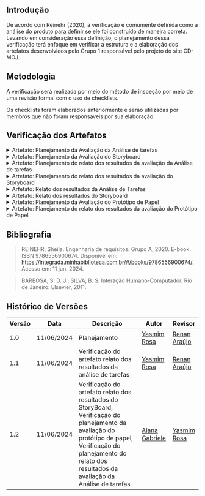 ## Introdução

De acordo com Reinehr (2020), a verificação é comumente definida como a análise do produto para definir se ele foi construído de maneira correta. Levando em consideração essa definição, o planejamento dessa verificação terá enfoque em verificar a estrutura e a elaboração dos artefatos desenvolvidos pelo Grupo 1 responsável pelo projeto do site CD-MOJ.

## Metodologia

A verificação será realizada por meio do método de inspeção por meio de uma revisão formal com o uso de checklists.

Os checklists foram elaborados anteriormente e serão utilizadas por membros que não foram responsáveis por sua elaboração.

## Verificação dos Artefatos

<details>
<summary>Artefato: Planejamento da Avaliação da Análise de tarefas</summary>

O responsável pela verificação deste artefato é o <b>Pedro Henrique</b> o checklist foi elaborado pelo <b>Marco Tulio </b>

<h2> Checklist </h2>
<p> Na tabela 1, está o checklist com suas devidas respostas: </p>

<font size="2"><p style="text-align: center"> Checklist de Verificação do Planejamento da Avaliação da Análise de tarefas </font>

<table>
  <thead>
    <tr>
      <th>Questão</th>
      <th>Resposta (Sim / Não / Incompleto)</th>
    </tr>
  </thead>
  <tbody>
    <tr>
      <td>1. O framework utilizado foi o DECIDE?</td>
      <td>Sim</td>
    </tr>
    <tr>
      <td>2. O(s) objetivo(s) foi/foram declarado(s) respeitando àqueles definidos por Sharp et al.? </td>
      <td>Sim</td>
    </tr>
    <tr>
      <td>3. Define como serão tratadas as questões éticas?</td>
      <td>Sim</td>
    </tr>
    <tr>
      <td>4. Planeja a realização do teste piloto bem como uma data para realização? 
     </td>
      <td>Sim</td>
    </tr>
    <tr>
      <td>5. Foi planejado como identificar e administrar as questões práticas da avaliação?
    </td>
      <td>Sim</td>
    </tr>
    <tr>
      <td>6. Está especificado como os dados serão
tratados e como serão apresentados? </td>
      <td>Incompleto</td>
    </tr>
  </tbody>
</table>

<font size="2"><p style="text-align: center">Fonte: <a href=""> Marco Tulio </a></p></font>

<h2>Sugestões de Melhoria</h2>

<p> Avaliar, Interpretar e Apresentar os Dados- poderia citar quais tópicos seriam utilizados para avaliar, interpretar e apresentar os dados. </p>

</details>

<details>
    <summary>Artefato: Planejamento da Avaliação do Storyboard </summary>

O responsável pela verificação deste artefato é o <b>Marco Tulio</b> o checklist foi elaborado pela <b>Alana Gabriele </b>

<h2> Checklist </h2>
<p> Na tabela 2, está o checklist com suas devidas respostas: </p>

<font size="2"><p style="text-align: center"> Tabela 2 - Checklist de Verificação do Planejamento da Avaliação do Storyboard </font>

<table>
  <thead>
    <tr>
      <th>Questão</th>
      <th>Resposta (Sim / Não / Incompleto)</th>
    </tr>
  </thead>
  <tbody>
    <tr>
      <td>1. Está seguindo o framework DECIDE?
      </td>
      <td>Sim</td>
    </tr>
    <tr>
      <td>2. Os objetivos da avaliação do storyboard foram claramente definidos?</td>
      <td>Sim</td>
    </tr>
    <tr>
      <td>3. O número dos participantes selecionados para a avaliação são suficientes para obter resultados representativos e confiáveis?</td>
      <td>Não</td>
    </tr>
    <tr>
      <td>4. As questões éticas foram abordadas, garantindo o consentimento informado dos participantes?
     </td>
      <td>Sim</td>
    </tr>
    <tr>
      <td>5. As questões específicas que a avaliação pretender responder foram identificadas?
      </td>
      <td>Sim</td>
    </tr>
    <tr>
      <td>6. Foi realizado o teste piloto para testar previamente o ambiente e os materiais? </td>
      <td>Sim</td>
    </tr>
  </tbody>
</table>

<font size="2"><p style="text-align: center">Fonte: <a href=""> Alana Gabriele </a></p></font>

<h2>Sugestões de Melhoria</h2>

<h3> Vídeo da Verificação </h3>

<iframe width="560" height="315" src="https://www.youtube.com/embed/g0CrwxhhtqQ?si=mgXlbVgTrDKxHFi5&amp;start=3" title="YouTube video player" frameborder="0" allow="accelerometer; autoplay; clipboard-write; encrypted-media; gyroscope; picture-in-picture; web-share" referrerpolicy="strict-origin-when-cross-origin" allowfullscreen></iframe>

</details>

<details>
    <summary> Artefato: Planejamento do relato dos resultados da avaliação da Análise de tarefas </summary>
    O responsável pela verificação deste artefato é a <b>Alana Gabriele</b> o checklist foi elaborado pelo <b>Pedro Henrique. </b>

<h2> Checklist </h2>
  <p> Na tabela 3, está o checklist com suas devidas respostas: </p>

<font size="2"><p style="text-align: center"> Tabela 4 - Checklist de Verificação do Planejamento do relato dos resultados da avaliação do Storyboard </font>

 <table>
  <thead>
    <tr>
      <th>Questão</th>
      <th>Resposta (Sim / Não / Incompleto)</th>
    </tr>
  </thead>
  <tbody>
    <tr>
      <td>1. A estrutura geral do relato é a mesma definida no planejamento mas de maneira detalhada com instruções?</td>
      <td>Sim</td>
    </tr>
    <tr>
      <td>2. A metodologia da avaliação foi definida?
      </td>
      <td>Sim</td>
    </tr>
    <tr>
      <td>3. O processo de avaliação foi revisado para identificar eficiência?
      </td>
      <td>Sim</td>
    </tr>
    <tr>
      <td>4. Os métodos de análise dos dados coletados foram definidos?  </td>
      <td>Sim</td>
    </tr>
    <tr>
      <td>5. Os próximos passos após a apresentação dos resultados foram planejados?  </td>
      <td>Sim</td>
    </tr>
  </tbody>
</table>

  <font size="2"><p style="text-align: center">Fonte: <a href=""> Pedro Henrique </a></p></font>

<h2>Sugestões de Melhoria</h2>

<p> Nenhuma sugestão de melhoria necessária. </p>

</details>

<details>
    <summary>Artefato: Planejamento do relato dos resultados da avaliação do Storyboard 
</summary>
O responsável pela verificação deste artefato é o <b>Marco Tulio</b> o checklist foi elaborado pelo <b>Pedro Henrique</b>

  <h2> Checklist </h2>
  <p> Na tabela 4, está o checklist com suas devidas respostas: </p>

<font size="2"><p style="text-align: center"> Tabela 4 - Checklist de Verificação do Planejamento do relato dos resultados da avaliação do Storyboard </font>

 <table>
  <thead>
    <tr>
      <th>Questão</th>
      <th>Resposta (Sim / Não / Incompleto)</th>
    </tr>
  </thead>
  <tbody>
    <tr>
      <td>1. A estrutura geral do relato é a mesma definida no planejamento mas de maneira detalhada com instruções?</td>
      <td>Sim</td>
    </tr>
    <tr>
      <td>2. A metodologia da avaliação foi definida?
      </td>
      <td>Sim</td>
    </tr>
    <tr>
      <td>3. O processo de avaliação foi revisado para identificar eficiência?
      </td>
      <td>Sim</td>
    </tr>
    <tr>
      <td>4. Os métodos de análise dos dados coletados foram definidos?  </td>
      <td>Sim</td>
    </tr>
    <tr>
      <td>5. Os próximos passos após a apresentação dos resultados foram planejados?  </td>
      <td>Sim</td>
    </tr>
  </tbody>
</table>

<font size="2"><p style="text-align: center">Fonte: <a href=""> Pedro Henrique </a></p></font>

  <h2>Sugestões de Melhoria</h2>

<p> responder o que pode melhorar com base na verificação. </p>

</details>

<details>
    <summary> Arfetato: Relato dos resultados da Análise de Tarefas </summary>

O responsável pela verificação deste artefato é a <b>Yasmim Rosa</b> o checklist foi elaborado pelo <b>Gustavo Alves</b>

  <h2> Checklist </h2>
  <p> Na tabela 5, está o checklist com suas devidas respostas: </p>

<font size="2"><p style="text-align: center"> Tabela 5 - Checklist de Verificação do Relato dos resultados da Análise de Tarefas </font>

<table>
  <thead>
    <tr>
      <th>Questão</th>
      <th>Resposta (Sim / Não / Incompleto)</th>
    </tr>
  </thead>
  <tbody>
    <tr>
      <td>1. Há uma explicação de como os resultados serão utilizados?</td>
      <td> Não </td>
    </tr>
    <tr>
      <td>2. É citado sobre quais foram os instrumentos utilizados para a avaliação? (questionários, roteiros de entrevista, etc.)
</td>
      <td>Sim</td>
    </tr>
    <tr>
      <td>3. O perfil dos participantes é representativo do público-alvo? </td>
      <td>Sim</td>
    </tr>
    <tr>
      <td>4. As questões éticas relacionadas aos participantes foram abordadas?
</td>
      <td>Não</td>
    </tr>
    <tr>
      <td>5.O feedback foi analisado para identificar tendências e padrões comuns? </td>
      <td>Incompleto</td>
    </tr>
    <tr>
      <td>6. Existe um cronograma para possíveis melhorias? </td>
      <td>Não</td>
    </tr>
  </tbody>
</table>

<font size="2"><p style="text-align: center">Fonte: <a href=""> Gustavo Alves </a></p></font>

<h2>Sugestões de Melhoria</h2>

<p> Na secção de "Sugestões de Melhoria" em todos os casos, o foco é na interatividade com o sistema e não o HTA em si, além disso depois das entrevistas realizadas podia ter um tópico que tivesse uma resumo sobre os que os usuários disseram de maneira geral. </p>
<p> Não tem um tópico de reprojeto ou planejamento que cobrisse as melhorias levantadas. </p>
<p> Seria também interessante, se informassem de maneira narrativa que o participante aceitou o TCLE e informações gerais da entrevista. </p>

</details>

<details>
    <summary> Artefato: Relato dos resultados do Storyboard  </summary>
    O responsável pela verificação deste artefato é a <b>Alana Gabriele</b> o checklist foi elaborado pelo <b>Gustavo Alves</b>

    <h2> Checklist </h2>

  <p> Na tabela 6, está o checklist com suas devidas respostas: </p>

<font size="2"><p style="text-align: center"> Tabela 6 - Checklist de Verificação do Relato dos resultados do Storyboard </font>

  <table>
  <thead>
    <tr>
      <th>Questão</th>
      <th>Resposta (Sim / Não / Incompleto)</th>
    </tr>
  </thead>
  <tbody>
    <tr>
      <td>1. Há uma explicação de como os resultados serão utilizados?
      </td>
      <td>Incompleto</td>
    </tr>
    <tr>
      <td>2. É citado sobre quais foram os instrumentos utilizados para a avaliação? (questionários, roteiros de entrevista, etc.)</td>
      <td>Sim</td>
    </tr>
    <tr>
      <td>3. O perfil dos participantes é representativo do público-alvo?
    </td>
      <td>Sim</td>
    </tr>
    <tr>
      <td>4. As respostas dos usuários foram analisadas para identificar padrões e tendências comuns?
 </td>
      <td>Não</td>
    </tr>
    <tr>
      <td>5. As questões éticas relacionadas aos participantes foram abordadas?
     </td>
      <td>Sim</td>
    </tr>
    <tr>
      <td>6. Os recursos necessários (tempo, orçamento, avaliador) para implementar as melhorias estão identificados?
   </td>
      <td>Sim</td>
    </tr>
    <tr>
      <td>7. Foram implementadas alterações ou ajustes no storyboard em função de insights obtidos ou desafios encontrados durante a avaliação?
   </td>
      <td>Não</td>
    </tr>
  </tbody>
</table>

<font size="2"><p style="text-align: center">Fonte: <a href=""> Gustavo Alves </a></p></font>

<h2>Sugestões de Melhoria</h2>

<p> - Deixar explicito como os resultados serão utilizados; </p>
<p> - Adicionar a tabela com as perguntas e respostas em todas as avaliações;</p>
<p> - Juntar o resultado de cada avaliação para analisar e identificar padrões e tendências comuns.</p>

<h2>Gravação</h2>

<iframe width="560" height="315" src="https://www.youtube.com/embed/wrDEl0H0LgA?si=txPvXiLGGzLfaeV0" title="YouTube video player" frameborder="0" allow="accelerometer; autoplay; clipboard-write; encrypted-media; gyroscope; picture-in-picture; web-share" referrerpolicy="strict-origin-when-cross-origin" allowfullscreen></iframe>

</details>

<details>
    <summary> Artefato: Planejamento da Avaliação do Protótipo de Papel 
 </summary>

O responsável pela verificação deste artefato é a <b>Alana Gabriele</b> o checklist foi elaborado pela <b>Yasmim Rosa</b>

    <h2> Checklist </h2>

  <p> Na tabela 7, está o checklist com suas devidas respostas: </p>

<font size="2"><p style="text-align: center"> Tabela 7 - Checklist de Verificação do Planejamento da Avaliação do Protótipo de Papel </font>

  <table>
  <thead>
    <tr>
      <th>Questão</th>
      <th>Resposta (Sim / Não / Incompleto)</th>
    </tr>
  </thead>
  <tbody>
    <tr>
      <td>1. Utiliza o framework DECIDE?
      </td>
      <td>Sim</td>
    </tr>
    <tr>
      <td>2. O(s) objetivo(s) foi/foram declarado(s) respeitando àqueles definidos por Sharp et al.?
        </td>
      <td>Não</td>
    </tr>
    <tr>
      <td>3. As perguntas exploratórias foram definidas com base no(s) objetivo(s) escolhido(s) de forma a serem respondidas ao fim da avaliação?
    </td>
      <td>Sim</td>
    </tr>
    <tr>
      <td>4. As questões práticas incluem etapas de preparação, recrutamento, organização temporal e espacial (cronograma e locais para realização) bem como o roteiro a ser utilizado? </td>
      <td>Sim</td>
    </tr>
    <tr>
      <td>5. São considerados os aspectos éticos para realização? É indicado em qual momento será introduzido ao participante durante a execução da avaliação?
     </td>
      <td>Sim</td>
    </tr>
    <tr>
      <td>6. É definida uma estrutura para apresentação dos dados bem como a estratégia a ser utilizada para análise dos dados?
      </td>
      <td>Sim</td>
    </tr>
    <tr>
      <td>7. O teste piloto foi realizado e ajustes realizados para um melhor andamento da avaliação?
      </td>
      <td>Sim</td>
    </tr>
  </tbody>
</table>

<font size="2"><p style="text-align: center">Fonte: <a href=""> Yasmim Rosa </a></p></font>

<h2>Sugestões de Melhoria</h2>

<p> - Definir o(s) objetivo(s) respeitando àqueles definidos por Sharp et al.  </p>

</details>

<details>
    <summary> Artefato: Planejamento do relato dos resultados da avaliação do Protótipo de Papel
 </summary>
 O responsável pela verificação deste artefato é o <b>Renan Araújo</b> o checklist foi elaborado pelo <b>Marco Tulio</b>

<h2> Checklist </h2>
  <p> Na tabela 8, está o checklist com suas devidas respostas: </p>

<font size="2"><p style="text-align: center"> Tabela 8 - Checklist de Verificação do Planejamento do relato dos resultados da avaliação do Protótipo de Papel </font>

  <table>
  <thead>
    <tr>
      <th>Questão</th>
      <th>Resposta (Sim / Não / Incompleto)</th>
    </tr>
  </thead>
  <tbody>
    <tr>
      <td>1. Utiliza a estrutura definida no planejamento da avaliação?
      </td>
      <td>Sim</td>
    </tr>
    <tr>
      <td>2. Dedida uma secção para análise de dados dos participantes bem como uma explicação de como deve ser realizado?
        </td>
      <td>Sim</td>
    </tr>
    <tr>
      <td>3. Dedica uma secção para relato da interpretação e análise dos dados bem como uma explicação de como deve ser realizado?
    </td>
      <td>Sim</td>
    </tr>
    <tr>
      <td>4. Introduz sobre a metodologia aplicada? </td>
      <td>Sim</td>
    </tr>
    <tr>
      <td>5. Possui uma secção dedicada a sugestões de correções?
     </td>
      <td>Sim</td>
    </tr>
  </tbody>
</table>

<font size="2"><p style="text-align: center">Fonte: <a href=""> Marco Tulio </a></p></font>

<h2>Sugestões de Melhoria</h2>
<p> De maneira geral, o artefato foi bem elaborado então baseada nessa verificação não há ajustes a serem realizados. </p>

</details>

## Bibliografia

> REINEHR, Sheila. Engenharia de requisitos. Grupo A, 2020. E-book. ISBN 9786556900674. Disponível em: https://integrada.minhabiblioteca.com.br/#/books/9786556900674/. Acesso em: 11 jun. 2024.

> BARBOSA, S. D. J.; SILVA, B. S. Interação Humano-Computador. Rio de Janeiro: Elsevier, 2011.

## Histórico de Versões

| Versão | Data       | Descrição                                                                                                                                                                                                            | Autor                                              | Revisor                                      |
| ------ | ---------- | -------------------------------------------------------------------------------------------------------------------------------------------------------------------------------------------------------------------- | -------------------------------------------------- | -------------------------------------------- |
| 1.0    | 11/06/2024 | Planejamento                                                                                                                                                                                                         | [Yasmim Rosa](https://github.com/yaskisoba)        | [Renan Araújo](https://github.com/renantfm4) |
| 1.1    | 11/06/2024 | Verificação do artefato relato dos resultados da análise de tarefas                                                                                                                                                  | [Yasmim Rosa](https://github.com/yaskisoba)        | [Renan Araújo](https://github.com/renantfm4) |
| 1.2    | 11/06/2024 | Verificação do artefato relato dos resultados do StoryBoard, Verificação do planejamento da avaliação do protótipo de papel, Verificação do planejamento do relato dos resultados da avaliação da Análise de tarefas | [Alana Gabriele](https://github.com/alanagabriele) | [Yasmim Rosa](https://github.com/yaskisoba)  |
